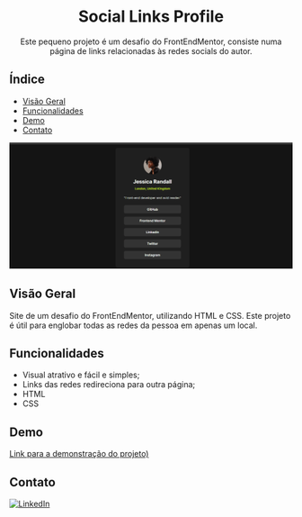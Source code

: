 <h1 align="center">Social Links Profile</h1>

<p align="center">Este pequeno projeto é um desafio do FrontEndMentor, consiste numa página de links relacionadas às redes socials do autor.</p>

## Índice

- [Visão Geral](#visão-geral)
- [Funcionalidades](#funcionalidades)
- [Demo](#demo)
- [Contato](#contato)

![gif do projeto](./src/assets/images/social-links-profile.gif)

## Visão Geral

Site de um desafio do FrontEndMentor, utilizando HTML e CSS. Este projeto é útil para englobar todas as redes da pessoa em apenas um local.

## Funcionalidades

- Visual atrativo e fácil e simples;
- Links das redes redireciona para outra página;
- HTML
- CSS

## Demo

[Link para a demonstração do projeto)](https://bruno-nog.github.io/social-links-profile/)

## Contato

[![LinkedIn](https://img.shields.io/badge/LinkedIn-0077B5?style=for-the-badge&logo=linkedin&logoColor=white)](https://www.linkedin.com/in/bruno-nogueira-de-queiroz-a9667a2a6/)
